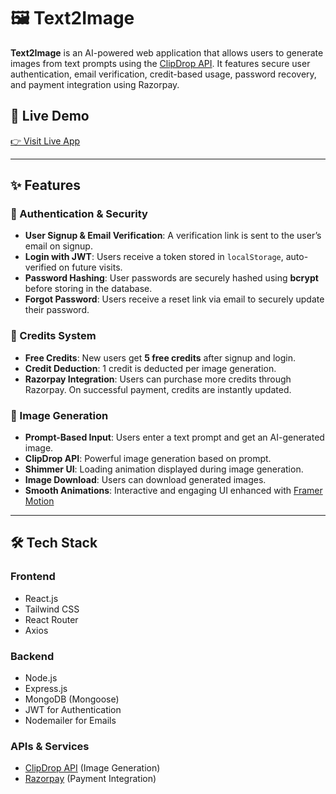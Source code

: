 # 🖼️ Text2Image

**Text2Image** is an AI-powered web application that allows users to generate images from text prompts using the [ClipDrop API](https://clipdrop.co/apis). It features secure user authentication, email verification, credit-based usage, password recovery, and payment integration using Razorpay.

## 🔗 Live Demo

[👉 Visit Live App](https://text2vision.netlify.app) 

---

## ✨ Features

### 🔐 Authentication & Security
- **User Signup & Email Verification**: A verification link is sent to the user’s email on signup.
- **Login with JWT**: Users receive a token stored in `localStorage`, auto-verified on future visits.
- **Password Hashing**: User passwords are securely hashed using **bcrypt** before storing in the database.
- **Forgot Password**: Users receive a reset link via email to securely update their password.

### 🎁 Credits System
- **Free Credits**: New users get **5 free credits** after signup and login.
- **Credit Deduction**: 1 credit is deducted per image generation.
- **Razorpay Integration**: Users can purchase more credits through Razorpay. On successful payment, credits are instantly updated.

### 🧠 Image Generation
- **Prompt-Based Input**: Users enter a text prompt and get an AI-generated image.
- **ClipDrop API**: Powerful image generation based on prompt.
- **Shimmer UI**: Loading animation displayed during image generation.
- **Image Download**: Users can download generated images.
- **Smooth Animations**: Interactive and engaging UI enhanced with [Framer Motion](https://www.framer.com/motion/)

---

## 🛠️ Tech Stack

### Frontend
- React.js
- Tailwind CSS
- React Router
- Axios

### Backend
- Node.js
- Express.js
- MongoDB (Mongoose)
- JWT for Authentication
- Nodemailer for Emails

### APIs & Services
- [ClipDrop API](https://clipdrop.co/apis) (Image Generation)
- [Razorpay](https://razorpay.com) (Payment Integration)